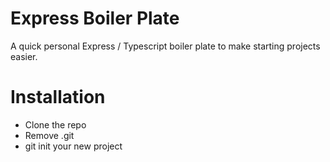 # Express Boiler Plate

A quick personal Express / Typescript boiler plate to make starting projects easier.

# Installation

- Clone the repo
- Remove .git
- git init your new project
